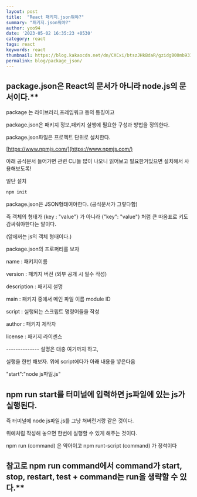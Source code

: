 ```yaml
---
layout: post
title:  "React 패키지.json뭐야?"
summary: "패키지.json뭐야?"
author: yoo94
date: '2023-05-02 16:35:23 +0530'
category: react
tags: react
keywords: react
thumbnail: https://blog.kakaocdn.net/dn/CXCxi/btszJHkBdaR/gzidgB00mb931TLMKkS3QK/img.png
permalink: blog/package_json/
---
```

## package.json은 React의 문서가 아니라 node.js의 문서이다.**

package 는 라이브러리,프레임워크 등의 통칭이고

package.json은 패키지 정보,패키지 실행에 필요한 구성과 방법을 정의한다.

package.json파일은 프로젝트 단위로 설치한다.

[https://www.npmjs.com/](https://www.npmjs.com/)

아래 공식문서 들어가면 관련 CLI들 많이 나오니 읽어보고 필요한거있으면 설치해서 사용해보도록!


일단 설치

```powershell
npm init
```

package.json은 JSON형태여야한다. (공식문서가 그렇다함)

즉 객체의 형태가 {key : "value"} 가 아니라 {"key": "value"} 처럼 큰 따옴표로 키도 감싸줘야한다는 말이다.

(앞에꺼는 js의 객체 형태이다.)

package.json의 프로퍼티를 보자


name : 패키지이름

version : 패키지 버전 (외부 공개 시 필수 작성)

description : 패키지 설명

main : 패키지 중에서 메인 파일 이름 module ID

script : 실행되는 스크립트 명령어들을 작성

author : 패키지 제작자 

license : 패키지 라이센스

-------------- 설명은 대충 여기까지 하고,



실행을 한번 해보자. 위에 script에다가  아래 내용을 넣은다음


"start":"node js파일.js"


## npm run start를 터미널에 입력하면 js파일에 있는 js가 실행된다.

즉 터미널에 node js파일.js를 그냥 쳐버린거랑 같은 것이다.

위에처럼 작성해 놓으면 한번에 실행할 수 있게 해주는 것이다.

npm run (command) 은 약어이고 npm runt-script (command) 가 정석이다

## 참고로 npm run command에서 command가 start, stop, restart, test + command는 run을 생략할 수 있다.**
